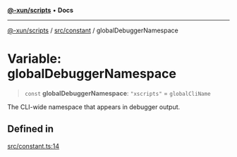 [**@-xun/scripts**](../../../README.md) • **Docs**

***

[@-xun/scripts](../../../README.md) / [src/constant](../README.md) / globalDebuggerNamespace

# Variable: globalDebuggerNamespace

> `const` **globalDebuggerNamespace**: `"xscripts"` = `globalCliName`

The CLI-wide namespace that appears in debugger output.

## Defined in

[src/constant.ts:14](https://github.com/Xunnamius/xscripts/blob/154567d6fca3f6cf244137e710b029af872e1d9e/src/constant.ts#L14)
